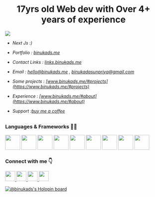 
<h1 style="text-align: center;">17yrs old Web dev with Over 4+ years of experience</h1>






<h6>
  
 ![](https://komarev.com/ghpvc/?username=your-github-BinukaDs&color=329325&tytle=flat-square)

- Next Js :)

- Portfolio : [binukads.me](https://www.binukads.me)

- Contact Links : [links.binukads.me](https://links.binukads.me)

- Email : [hello@binukads.me](mailto:hello@binukads.me) , [binukadasunpriya@gmail.com](mailto:binukadasunpriya@gmail.com)
	
- Some projects : [www.binukads.me/#projects](https://www.binukads.me/#projects)
	
- Experience : [www.binukads.me/#about](https://www.binukads.me/#about)

- Support :[buy me a coffee](https://www.buymeacoffee.com/BinukaDs)
  



	
</h5>
<h3>Languages & Frameworks 👨‍💻</h3>

<div>


<img src="https://user-images.githubusercontent.com/77571607/202488708-9a508fd8-3a5d-46a4-8d39-fa24836409e6.png" width ="48px"/>
<img src="https://user-images.githubusercontent.com/77571607/205431744-fb65efdb-7812-45aa-84c7-22fabcf388b4.png" width ="48px" />	
<img src="https://user-images.githubusercontent.com/77571607/202488585-31f35899-bdb4-49ae-bab0-3cb86a187f28.png" width ="48px"/>
<img src="https://user-images.githubusercontent.com/77571607/202488906-448ec80c-2e68-4de4-8d9f-c3774b458e24.png" width ="48px"/>
<img src="https://user-images.githubusercontent.com/77571607/202489150-ab5e86a5-b80d-4e67-9dca-5f37e34e3262.png" width ="48px"/>
<img src="https://user-images.githubusercontent.com/77571607/202489877-f7c23880-a498-447b-81ba-7c6f9af05a0b.png" width ="48px"/>
<img src="https://user-images.githubusercontent.com/77571607/202490480-6c3b6808-0818-4e0f-8115-64478f19683d.png" width ="48px"/>
<img src="https://user-images.githubusercontent.com/77571607/202490656-1dd06912-6f61-4a2e-b2fa-6d408c82288e.png" width ="48px"/> 
<img src="https://user-images.githubusercontent.com/77571607/202490807-c43fbe23-26a2-4dd4-9f2a-851b17219e55.png" width ="48px"/>
</div>

<h3>Connect with me 👇</h3>
<a href="https://twitter.com/Binuka_Ds" target="_blank"/><img src="https://user-images.githubusercontent.com/77571607/202492124-f49b91d3-f1ab-44f5-b818-38ce5a8ed021.png" width="32px"/>
<a href="https://www.linkedin.com/in/binukadasunpriya/" target="_blank"/><img src="https://user-images.githubusercontent.com/77571607/202491690-a3a802ef-6d16-4ec1-ba3a-d3714d5b0c4a.png" width="32px"/>
<a href="https://www.instagram.com/its.binuka/" target="_blank"/><img src="https://user-images.githubusercontent.com/77571607/202492465-fe9efd9a-f715-42da-af2a-4ea848965a3c.png" width="32px"/>
<a href="https://www.binukads.me" target="_blank"/><img src="https://user-images.githubusercontent.com/77571607/202493236-f52f4045-5e8d-45f2-a107-de69ce76193c.png" width="32px"/>

[![@binukads's Holopin board](https://holopin.me/binukads)](https://holopin.io/@binukads)


  




  
